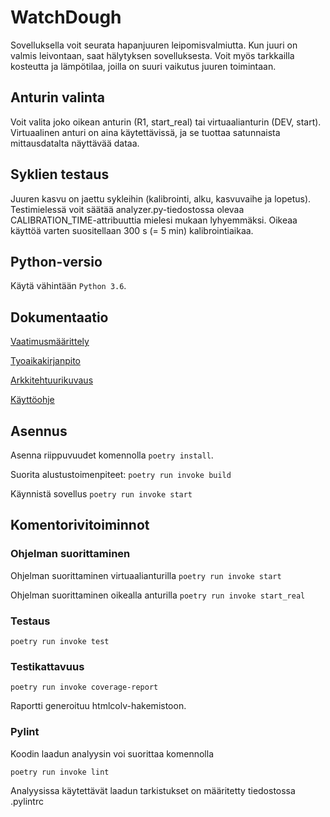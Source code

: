 # WatchDough

Sovelluksella voit seurata hapanjuuren leipomisvalmiutta. Kun juuri on valmis leivontaan, saat hälytyksen sovelluksesta. Voit myös tarkkailla kosteutta ja lämpötilaa, joilla on suuri vaikutus juuren toimintaan.

## Anturin valinta

Voit valita joko oikean anturin (R1, start_real) tai virtuaalianturin (DEV, start). Virtuaalinen anturi on aina käytettävissä, ja se tuottaa satunnaista mittausdatalta näyttävää dataa.

## Syklien testaus

Juuren kasvu on jaettu sykleihin (kalibrointi, alku, kasvuvaihe ja lopetus). Testimielessä voit säätää analyzer.py-tiedostossa olevaa CALIBRATION_TIME-attribuuttia mielesi mukaan lyhyemmäksi. Oikeaa käyttöä varten suositellaan 300 s (= 5 min) kalibrointiaikaa.

## Python-versio

Käytä vähintään `Python 3.6`.

## Dokumentaatio

[Vaatimusmäärittely](dokumentaatio/vaatimusmaarittely.md)

[Tyoaikakirjanpito](dokumentaatio/tyoaikakirjanpito.md)

[Arkkitehtuurikuvaus](dokumentaatio/arkkitehtuurikuvaus.md)

[Käyttöohje](dokumentaatio/käyttöohje.md)

## Asennus

Asenna riippuvuudet komennolla `poetry install`.

Suorita alustustoimenpiteet: `poetry run invoke build`

Käynnistä sovellus `poetry run invoke start`

## Komentorivitoiminnot

### Ohjelman suorittaminen

Ohjelman suorittaminen virtuaalianturilla `poetry run invoke start`

Ohjelman suorittaminen oikealla anturilla `poetry run invoke start_real`

### Testaus

`poetry run invoke test`

### Testikattavuus

`poetry run invoke coverage-report`

Raportti generoituu htmlcolv-hakemistoon.

### Pylint

Koodin laadun analyysin voi suorittaa komennolla

`poetry run invoke lint`

Analyysissa käytettävät laadun tarkistukset on määritetty tiedostossa .pylintrc
